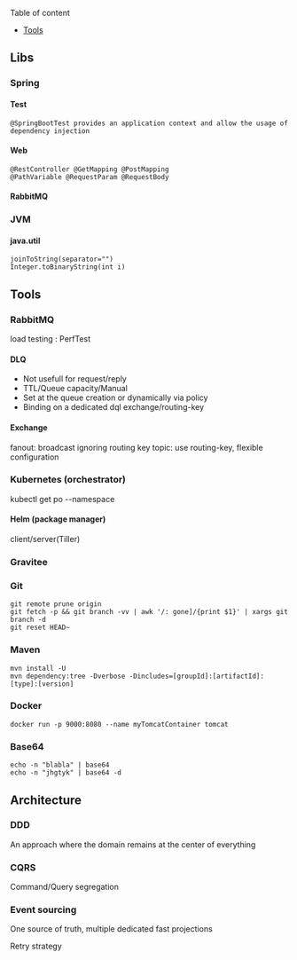 
Table of content

- [Tools](#Tools)

## Libs

### Spring

#### Test

```
@SpringBootTest provides an application context and allow the usage of dependency injection
```

#### Web

```
@RestController @GetMapping @PostMapping
@PathVariable @RequestParam @RequestBody
```

#### RabbitMQ


### JVM

#### java.util

```
joinToString(separator="")
Integer.toBinaryString(int i)
```

## Tools

### RabbitMQ

load testing : PerfTest

#### DLQ
* Not usefull for request/reply
* TTL/Queue capacity/Manual
* Set at the queue creation or dynamically via policy
* Binding on a dedicated dql exchange/routing-key

#### Exchange
fanout: broadcast ignoring routing key
topic: use routing-key, flexible configuration  

### Kubernetes (orchestrator)

kubectl get po --namespace <nmsp>

#### Helm (package manager)

client/server(Tiller)

### Gravitee

### Git

```
git remote prune origin
git fetch -p && git branch -vv | awk '/: gone]/{print $1}' | xargs git branch -d
git reset HEAD~
```
 
### Maven

```
mvn install -U
mvn dependency:tree -Dverbose -Dincludes=[groupId]:[artifactId]:[type]:[version]
```

### Docker

```
docker run -p 9000:8080 --name myTomcatContainer tomcat 
```

### Base64

```
echo -n "blabla" | base64
echo -n "jhgtyk" | base64 -d
```

## Architecture

### DDD

An approach where the domain remains at the center of everything

### CQRS

Command/Query segregation

### Event sourcing

One source of truth, multiple dedicated fast projections

Retry strategy

